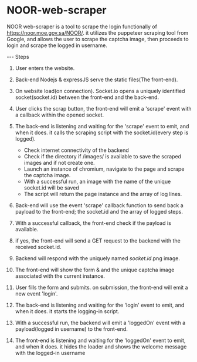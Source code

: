 # NOOR-web-scraper
NOOR web-scraper is a tool to scrape the login functionally of https://noor.moe.gov.sa/NOOR/. it utilizes the puppeteer scraping tool from Google, and allows the user to scrape the captcha image, then proceeds to login and scrape the logged in username.

--- Steps
1. User enters the website.

2. Back-end Nodejs & expressJS serve the static files(The front-end).

3. On website load(on connection). Socket.io opens a uniquely identified socket(socket.id) between the front-end and the back-end.

4. User clicks the scrap button, the front-end will emit a 'scrape' event with a callback within the opened socket.

5. The back-end is listening and waiting for the 'scrape' event to emit, and when it does. it calls the scraping script with the socket.id(every step is logged).

   - Check internet connectivity of the backend
   - Check if the directory if /images/ is available to save the scraped images and if not create one.
   - Launch an instance of chromium, navigate to the page and scrape the captcha image.
   - With a successful run, an image with the name of the unique socket.id will be saved
   - The script will return the page instance and the array of log lines. 
  
6. Back-end will use the event 'scrape' callback function to send back a payload to the front-end; the socket.id and the array of logged steps.

7. With a successful callback, the front-end check if the payload is available.

8. if yes, the front-end will send a GET request to the backend with the received socket.id.

9. Backend will respond with the uniquely named *socket.id*.png image.

10. The front-end will show the form & and the unique captcha image associated with the current instance.

11. User fills the form and submits. on submission, the front-end will emit a new event 'login'.

12. The back-end is listening and waiting for the 'login' event to emit, and when it does. it starts the logging-in script.

13. With a successful run, the backend will emit a 'loggedOn' event with a payload(logged in username) to the front-end.

14. The front-end is listening and waiting for the 'loggedOn' event to emit, and when it does. it hides the loader and shows the welcome message with the logged-in username


